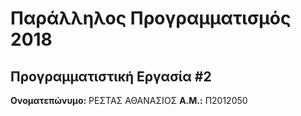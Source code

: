 # Παράλληλος Προγραμματισμός 2018
## Προγραμματιστική Εργασία #2

**Ονοματεπώνυμο:** ΡΕΣΤΑΣ ΑΘΑΝΑΣΙΟΣ
**Α.Μ.:** Π2012050


